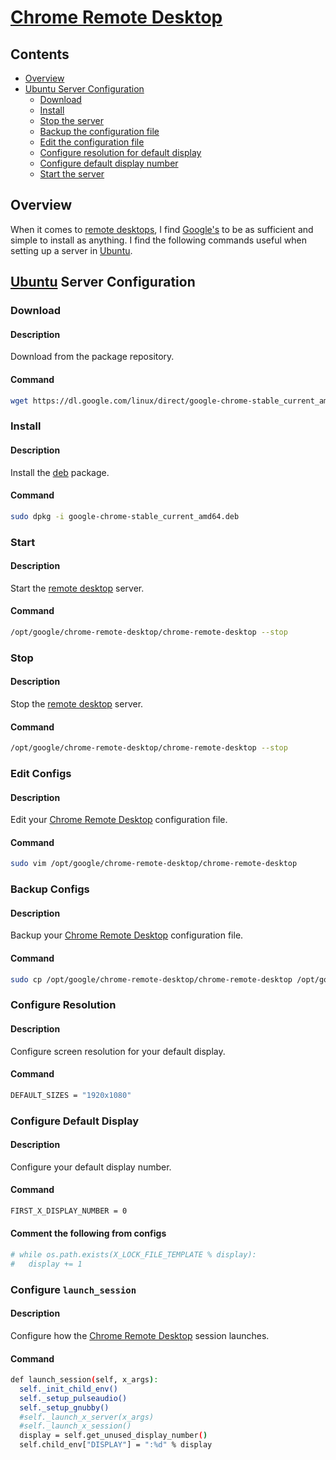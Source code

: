 # [Chrome Remote Desktop](https://remotedesktop.google.com/)

## Contents
- [Overview](#overview)
- [Ubuntu Server Configuration](#ubuntu-server-configuration)
  - [Download](#download)
  - [Install](#install)
  - [Stop the server](#stop-the-server)
  - [Backup the configuration file](#backup-the-configuration-file)
  - [Edit the configuration file](#edit-the-configuration-file)
  - [Configure resolution for default display](#configure-resolution-for-default-display)
  - [Configure default display number](#configure-default-display-number)
  - [Start the server](#start-the-server)

## Overview
When it comes to [remote desktops](https://en.wikipedia.org/wiki/Remote_desktop_software), I find [Google's](https://remotedesktop.google.com/) to be as sufficient and simple to install as anything. I find the following commands useful when setting up a server in [Ubuntu](https://ubuntu.com/).

## [Ubuntu](https://ubuntu.com/) Server Configuration

### Download

#### Description
Download from the package repository.

#### Command
```bash
wget https://dl.google.com/linux/direct/google-chrome-stable_current_amd64.deb
```

### Install

#### Description
Install the [deb](https://en.wikipedia.org/wiki/Deb_(file_format)) package.

#### Command
```bash
sudo dpkg -i google-chrome-stable_current_amd64.deb
```

### Start

#### Description
Start the [remote desktop](https://en.wikipedia.org/wiki/Remote_desktop_software) server.

#### Command
```bash
/opt/google/chrome-remote-desktop/chrome-remote-desktop --stop
```

### Stop

#### Description
Stop the [remote desktop](https://en.wikipedia.org/wiki/Remote_desktop_software) server.

#### Command
```bash
/opt/google/chrome-remote-desktop/chrome-remote-desktop --stop
```

### Edit Configs

#### Description
Edit your [Chrome Remote Desktop](https://remotedesktop.google.com/) configuration file.

#### Command
```bash
sudo vim /opt/google/chrome-remote-desktop/chrome-remote-desktop
```

### Backup Configs

#### Description
Backup your [Chrome Remote Desktop](https://remotedesktop.google.com/) configuration file.

#### Command
```bash
sudo cp /opt/google/chrome-remote-desktop/chrome-remote-desktop /opt/google/chrome-remote-desktop/chrome-remote-desktop.orig
```

### Configure Resolution

#### Description
Configure screen resolution for your default display.

#### Command
```bash
DEFAULT_SIZES = "1920x1080"
```

### Configure Default Display

#### Description
Configure your default display number.

#### Command
```bash
FIRST_X_DISPLAY_NUMBER = 0
```

#### Comment the following from configs
```bash
# while os.path.exists(X_LOCK_FILE_TEMPLATE % display):
#   display += 1
```

### Configure `launch_session`

#### Description
Configure how the [Chrome Remote Desktop](https://remotedesktop.google.com/) session launches.

#### Command
```bash
def launch_session(self, x_args):
  self._init_child_env()
  self._setup_pulseaudio()
  self._setup_gnubby()
  #self._launch_x_server(x_args)
  #self._launch_x_session()
  display = self.get_unused_display_number()
  self.child_env["DISPLAY"] = ":%d" % display
```

